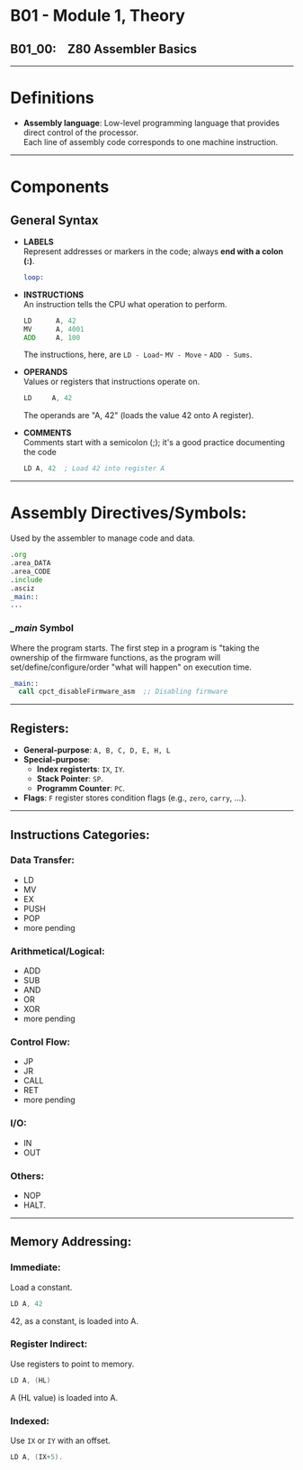 # B01 - Module 1, Theory

## B01_00:    Z80 Assembler Basics

---

# Definitions

- **Assembly language**:
  Low-level programming language that provides direct control of the processor.  
  Each line of assembly code corresponds to one machine instruction.

****

# Components

## General Syntax

- **LABELS**  
  Represent addresses or markers in the code; always **end with a colon (:)**.
  
  ```asm
  loop:
  ```

- **INSTRUCTIONS**  
  An instruction tells the CPU what operation to perform.  
  
  ```asm
  LD      A, 42  
  MV      A, 4001     
  ADD     A, 100
  ```
  
  The instructions, here, are `LD - Load`- `MV - Move` - `ADD - Sums`.  

- **OPERANDS**  
  Values or registers that instructions operate on.  
  
  ```asm
  LD     A, 42
  ```
  
  The operands are "A, 42" (loads the value 42 onto A register).  

- **COMMENTS**  
  Comments start with a semicolon (;); it's a good practice documenting the code
  
  ```asm
  LD A, 42  ; Load 42 into register A
  ```

***

# Assembly Directives/Symbols:

Used by the assembler to manage code and data.  

```asm
.org
.area_DATA
.area_CODE
.include
.asciz
_main::
...
```

### *_main* Symbol

Where the program starts.
The first step in a program is "taking the ownership of the firmware functions, as the program will set/define/configure/order "what will happen" on execution time.  

```asm
_main::
  call cpct_disableFirmware_asm  ;; Disabling firmware
```

***

## Registers:

- **General-purpose**: `A, B, C, D, E, H, L`  
- **Special-purpose**:  
  - **Index registerts**: `IX`, `IY`.  
  - **Stack Pointer**: `SP`.  
  - **Programm Counter**: `PC`.  
- **Flags**: `F` register stores condition flags (e.g., `zero`, `carry`, ...).  

***

## Instructions Categories:

### Data Transfer:

- LD
- MV
- EX
- PUSH
- POP
- more pending

### Arithmetical/Logical:

- ADD
- SUB
- AND
- OR
- XOR
- more pending

### Control Flow:

- JP
- JR
- CALL
- RET
- more pending

### I/O:

- IN
- OUT

### Others:

- NOP
- HALT.

***

## Memory Addressing:

### Immediate:

Load a constant.

```asm
LD A, 42
```

42, as a constant, is loaded into A.

### Register Indirect:

Use registers to point to memory.

```asm
LD A, (HL)
```

A (HL value) is loaded into A.

### Indexed:

Use `IX`  or `IY` with an offset.  

```asm
LD A, (IX+5).
```
